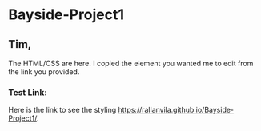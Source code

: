 # Bayside-Project1

## Tim,

The HTML/CSS are here. I copied the element you wanted me to edit from the link you provided.

### Test Link:

Here is the link to see the styling https://rallanvila.github.io/Bayside-Project1/.
